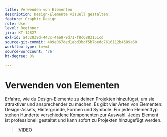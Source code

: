 ```yaml
---
title: Verwenden von Elementen
description: Design-Elemente visuell gestalten.
feature: Graphic Design
role: User
level: Beginner
jira: KT-14827
exl-id: a432839d-443c-4ae9-9d71-f8c6883151cd
source-git-commit: 409e067ded1abd3bdf5b7bedc7616112b4589a60
workflow-type: tm+mt
source-wordcount: '76'
ht-degree: 0%

---
```


# Verwenden von Elementen

Erfahre, wie du Design-Elemente zu deinen Projekten hinzufügst, um sie attraktiver und ansprechender zu machen. Es gibt vier Arten von Elementen: Design-Assets, Hintergründe, Formen und Symbole. Für jeden Elementtyp stehen Hunderte verschiedene Komponenten zur Auswahl. Jedes Element ist professionell gestaltet und kann sofort zu Projekten hinzugefügt werden.

>[!VIDEO](https://video.tv.adobe.com/v/3426935?quality=12&learn=on&hidetitle=true)
